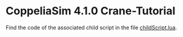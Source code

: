 # CoppeliaSim 4.1.0 Crane-Tutorial

Find the code of the associated child script in the file [childScript.lua](https://raw.githubusercontent.com/youtubeSam/V-REP-Crane-Tutorial/CoppeliaSim_4_1_0/childScript.lua).

